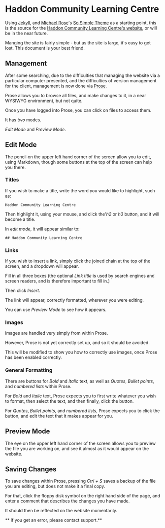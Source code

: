 # Haddon Community Learning Centre

Using [Jekyll](http://jekyllrb.com), and [Michael Rose](http://mademistakes.com/)'s [So Simple Theme](http://mmistakes.github.io/so-simple-theme/) as a starting point, this is the source for the [Haddon Community Learning Centre's website](http://www.haddonlearning.org.au/), or will be in the near future.

Manging the site is fairly simple - but as the site is large, it's easy to get lost. This document is your best friend.

## Management
After some searching, due to the difficulties that managing the website via a particular computer presented, and the difficulties of version management for the client, management is now done via [Prose](https://prose.io).

Prose allows you to browse all files, and make changes to it, in a near WYSIWYG environment, but not quite.

Once you have logged into Prose, you can click on files to access them.

It has *two* modes.

*Edit Mode* and *Preview Mode*.

## Edit Mode

The pencil on the upper left hand corner of the screen allow you to edit, using Markdown, though some buttons at the top of the screen can help you there.

### Titles

If you wish to make a title, write the word you would like to highlight, such as:

```
Haddon Community Learning Centre
```

Then highlight it, using your mouse, and click the'*h2* or *h3* button, and it will become a title.

In *edit mode*, it will appear similar to:

```
## Haddon Community Learning Centre
```

### Links

If you wish to insert a link, simply click the joined chain at the top of the screen, and a dropdown will appear.

Fill in all three boxes (the optional *Link title* is used by search engines and screen readers, and is therefore important to fill in.)

Then click *Insert*.

The link will appear, correctly formatted, wherever you were editing.

You can use *Preview Mode* to see how it appears.

### Images

Images are handled very simply from within Prose.

However, Prose is not yet correctly set up, and so it should be avoided.

This will be modified to show you how to correctly use images, once Prose has been enabled correctly.

### General Formatting

There are buttons for *Bold* and *Italic* text, as well as *Quotes*, *Bullet points*, and *numbered lists* within Prose.

For *Bold* and *Italic* text, Prose expects you to first write whatever you wish to format, then select the text, and then finally, click the button.

For *Quotes*, *Bullet points*, and *numbered lists*, Prose expects you to click the button, and edit the text that it makes appear for you.

## Preview Mode

The eye on the upper left hand corner of the screen allows you to preview the file you are working on, and see it almost as it would appear on the website.

## Saving Changes

To save changes within Prose, pressing *Ctrl + S* saves a backup of the file you are editing, but does not make it a final copy.

For that, click the floppy disk symbol on the right hand side of the page, and enter a comment that describes the changes you have made.

It should then be reflected on the website momentarily.

** If you get an error, please contact support.**
